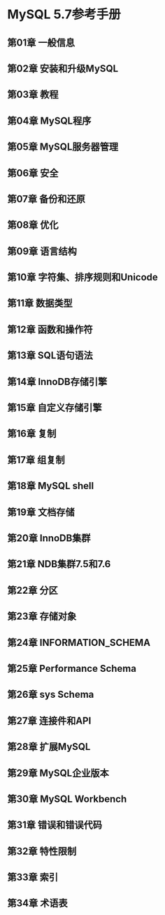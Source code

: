 # MySQL 5.7参考手册

## 第01章 一般信息
## 第02章 安装和升级MySQL
## 第03章 教程
## 第04章 MySQL程序
## 第05章 MySQL服务器管理
## 第06章 安全
## 第07章 备份和还原
## 第08章 优化
## 第09章 语言结构
## 第10章 字符集、排序规则和Unicode
## 第11章 数据类型
## 第12章 函数和操作符
## 第13章 SQL语句语法
## 第14章 InnoDB存储引擎
## 第15章 自定义存储引擎
## 第16章 复制
## 第17章 组复制
## 第18章 MySQL shell
## 第19章 文档存储
## 第20章 InnoDB集群
## 第21章 NDB集群7.5和7.6
## 第22章 分区
## 第23章 存储对象
## 第24章 INFORMATION_SCHEMA
## 第25章 Performance Schema
## 第26章 sys Schema
## 第27章 连接件和API
## 第28章 扩展MySQL
## 第29章 MySQL企业版本
## 第30章 MySQL Workbench
## 第31章 错误和错误代码
## 第32章 特性限制
## 第33章 索引
## 第34章 术语表

